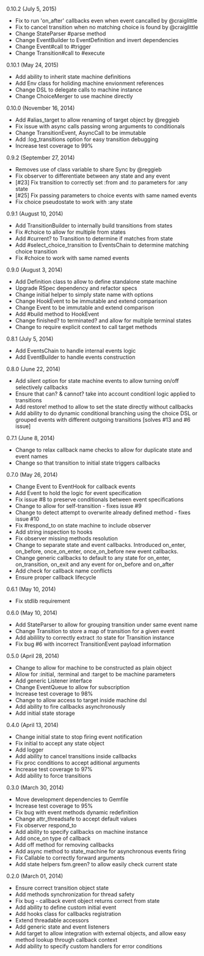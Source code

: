 0.10.2 (July 5, 2015)

* Fix to run 'on_after' callbacks even when event cancalled by @craiglittle
* Fix to cancel transition when no matching choice is found by @craiglittle
* Change StateParser #parse method
* Change EventBuilder to EventDefinition and invert dependencies
* Change Event#call to #trigger
* Change Transition#call to #execute

0.10.1 (May 24, 2015)

* Add ability to inherit state machine definitions
* Add Env class for holiding machine envionment references
* Change DSL to delegate calls to machine instance
* Change ChoiceMerger to use machine directly

0.10.0 (November 16, 2014)

* Add #alias_target to allow renaming of target object by @reggieb
* Fix issue with async calls passing wrong arguments to conditionals
* Change TransitionEvent, AsyncCall to be immutable
* Add :log_transitions option for easy transition debugging
* Increase test coverage to 99%

0.9.2 (September 27, 2014)

* Removes use of class variable to share Sync by @reggieb
* Fix observer to differentiate between any state and any event
* [#23] Fix transition to correctly set :from and :to parameters for :any state
* [#25] Fix passing parameters to choice events with same named events
* Fix choice pseudostate to work with :any state

0.9.1 (August 10, 2014)

* Add TransitionBuilder to internally build transitions from states
* Fix #choice to allow for multiple from states
* Add #current? to Transition to determine if matches from state
* Add #select_choice_transition to EventsChain to determine matching choice transition
* Fix #choice to work with same named events

0.9.0 (August 3, 2014)

* Add Definition class to allow to define standalone state machine
* Upgrade RSpec dependency and refactor specs
* Change initial helper to simply state name with options
* Change HookEvent to be immutable and extend comparison
* Change Event to be immutable and extend comparison
* Add #build method to HookEvent
* Change finished? to terminated? and allow for multiple terminal states
* Change to require explicit context to call target methods

0.8.1 (July 5, 2014)

* Add EventsChain to handle internal events logic
* Add EventBuilder to handle events construction

0.8.0 (June 22, 2014)

* Add silent option for state machine events to allow turning on/off
  selectively callbacks
* Ensure that can? & cannot? take into account conditionl logic applied
  to transitions
* Add restore! method to allow to set the state directly without callbacks
* Add ability to do dynamic conditional branching using the choice DSL or
  grouped events with different outgoing transitions [solves #13 and #6 issue]

0.7.1 (June 8, 2014)

* Change to relax callback name checks to allow for duplicate state and event names
* Change so that transition to initial state triggers callbacks

0.7.0 (May 26, 2014)

* Change Event to EventHook for callback events
* Add Event to hold the logic for event specification
* Fix issue #8 to preserve conditionals between event specifications
* Change to allow for self-transition - fixes issue #9
* Change to detect attempt to overwrite already defined method - fixes issue #10
* Fix #respond_to on state machine to include observer
* Add string inspection to hooks
* Fix observer missing methods resolution
* Change to separate state and event callbacks. Introduced on_enter, on_before,
  once_on_enter, once_on_before new event callbacks.
* Change generic callbacks to default to any state for on_enter, on_transition,
  on_exit and any event for on_before and on_after
* Add check for callback name conflicts
* Ensure proper callback lifecycle

0.6.1 (May 10, 2014)

* Fix stdlib requirement

0.6.0 (May 10, 2014)

* Add StateParser to allow for grouping transition under same event name
* Change Transition to store a map of transition for a given event
* Add abilility to correctly extract :to state for Transition instance
* Fix bug #6 with incorrect TransitionEvent payload information

0.5.0 (April 28, 2014)

* Change to allow for machine to be constructed as plain object
* Allow for :initial, :terminal and :target to be machine parameters
* Add generic Listener interface
* Change EventQueue to allow for subscription
* Increase test coverage to 98%
* Change to allow access to target inside machine dsl
* Add ability to fire callbacks asynchronously
* Add initial state storage

0.4.0 (April 13, 2014)

* Change initial state to stop firing event notification
* Fix initial to accept any state object
* Add logger
* Add ability to cancel transitions inside callbacks
* Fix proc conditions to accept aditional arguments
* Increase test coverage to 97%
* Add ability to force transitions

0.3.0 (March 30, 2014)

* Move development dependencies to Gemfile
* Increase test coverage to 95%
* Fix bug with event methods dynamic redefinition
* Change attr_threadsafe to accept default values
* Fix observer respond_to
* Add ability to specify callbacks on machine instance
* Add once_on type of callback
* Add off method for removing callbacks
* Add async method to state_machine for asynchronous events firing
* Fix Callable to correctly forward arguments
* Add state helpers fsm.green? to allow easily check current state

0.2.0 (March 01, 2014)

* Ensure correct transition object state
* Add methods synchronization for thread safety
* Fix bug - callback event object returns correct from state
* Add ability to define custom initial event
* Add hooks class for callbacks registration
* Extend threadable accessors
* Add generic state and event listeners
* Add target to allow integration with external objects,
  and allow easy method lookup through callback context
* Add ability to specify custom handlers for error conditions

